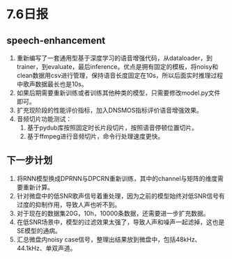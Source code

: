 # 7.6日报

## speech-enhancement

1. 重新编写了一套通用型基于深度学习的语音增强代码，从dataloader，到trainer，到evaluate，最后inference。优点是拥有固定的模板，将noisy和clean数据用csv进行管理，保持语音长度固定在10s，所以后面实时推理过程中歌声数据最长也是10s。
2. 如果后期需要重新训练或者训练其他种类的模型，只需要修改model.py文件即可。
3. 扩充现阶段的性能评价指标，加入DNSMOS指标评价语音增强效果。
4. 音频切片功能测试：
   1. 基于pydub库按照固定时长片段切片，按照语音停顿位置切片。
   2. 基于ffmpeg进行音频切片，命令行处理速度更快。

## 下一步计划

1. 将RNN模型换成DPRNN与DPCRN重新训练，其中的channel与矩阵的维度需要重新计算。
2. 针对微盘中的低SNR歌声信号着重处理，因为之前的模型始终对低SNR信号有过度的抑制作用，导致人声也听不到。
3. 对于现在的数据集20G，10h，10000条数据，还需要进一步扩充数据。
4. 在低SNR场景中，模型的过滤效果太强了，导致人声和噪声一起滤掉，这也是SE模型的通病。
5. 汇总微盘内noisy case信号，整理出结果放到微盘中，包括48kHz、44.1kHz、单双声道。
